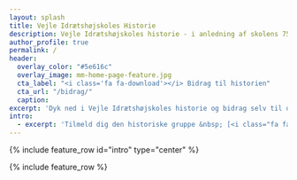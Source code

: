 ```yaml
---
layout: splash
title: Vejle Idrætshøjskoles Historie
description: Vejle Idrætshøjskoles historie - i anledning af skolens 75 års jubilæum
author_profile: true
permalink: /
header:
  overlay_color: "#5e616c"
  overlay_image: mm-home-page-feature.jpg
  cta_label: "<i class='fa fa-download'></i> Bidrag til historien"
  cta_url: "/bidrag/"
  caption:
excerpt: 'Dyk ned i Vejle Idrætshøjskoles historie og bidrag selv til den. Dette site er oprettet i forbindelse med skolens 75 års jubilæum i 2017-2018.'
intro:
  - excerpt: 'Tilmeld dig den historiske gruppe &nbsp; [<i class="fa fa-facebook"></i> VIH Historiske Gruppe](https://www.facebook.com/groups/655406751295188/?ref=ts&fref=ts){: .btn .btn--facebook}'
---
```


{% include feature_row id="intro" type="center" %}

{% include feature_row %}
